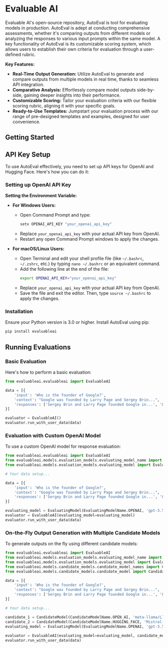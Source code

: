 # Evaluable AI

Evaluable AI's open-source repository, AutoEval is tool for evaluating models in production. AutoEval is adept at conducting comprehensive assessments, whether it's comparing outputs from different models or analyzing the responses to various input prompts within the same model. A key functionality of AutoEval is its customizable scoring system, which allows users to establish their own criteria for evaluation through a user-defined rubric.

**Key Features:**

- **Real-Time Output Generation:** Utilize AutoEval to generate and compare outputs from multiple models in real time, thanks to seamless API integration.
- **Comparative Analysis:** Effortlessly compare model outputs side-by-side, gaining deeper insights into their performance.
- **Customizable Scoring:** Tailor your evaluation criteria with our flexible scoring rubric, aligning it with your specific goals.
- **Ready-to-Use Templates:** Jumpstart your evaluation process with our range of pre-designed templates and examples, designed for user convenience.

## Getting Started

## API Key Setup

To use AutoEval effectively, you need to set up API keys for OpenAI and Hugging Face. Here's how you can do it:

### Setting up OpenAI API Key

 **Setting the Environment Variable:**
   - **For Windows Users:**
     - Open Command Prompt and type:
       ```cmd
       setx OPENAI_API_KEY "your_openai_api_key"
       ```
     - Replace `your_openai_api_key` with your actual API key from OpenAI.
     - Restart any open Command Prompt windows to apply the changes.

   - **For macOS/Linux Users:**
     - Open Terminal and edit your shell profile file (like `~/.bashrc`, `~/.zshrc`, etc.) by typing `nano ~/.bashrc` or an equivalent command.
     - Add the following line at the end of the file:
       ```bash
       export OPENAI_API_KEY="your_openai_api_key"
       ```
     - Replace `your_openai_api_key` with your actual API key from OpenAI.
     - Save the file and exit the editor. Then, type `source ~/.bashrc` to apply the changes.


### Installation

Ensure your Python version is 3.0 or higher. Install AutoEval using pip:

```bash
pip install evaluableai
```

## Running Evaluations

### Basic Evaluation

Here's how to perform a basic evaluation:

```python
from evaluableai.evaluableai import EvaluableAI

data = [{
    'input': 'Who is the founder of Google?',
    'context': "Google was founded by Larry Page and Sergey Brin...",
    'responses': ['Sergey Brin and Larry Page founded Google in...', 'Larry and Sergey created Google']
}]

evaluator = EvaluableAI()
evaluator.run_with_user_data(data)
```

### Evaluation with Custom OpenAI Model

To use a custom OpenAI model for response evaluation:

```python
from evaluableai.evaluableai import EvaluableAI
from evaluableai.models.evaluation_models.evaluating_model_name import EvaluatingModelName
from evaluableai.models.evaluation_models.evaluating_model import EvaluatingModel

# Your data setup...

data = [{
    'input': 'Who is the founder of Google?',
    'context': "Google was founded by Larry Page and Sergey Brin...",
    'responses': ['Sergey Brin and Larry Page founded Google in...', 'Larry and Sergey created Google']
}]

evaluating_model = EvaluatingModel(EvaluatingModelName.OPENAI, 'gpt-3.5-turbo', 'OPENAI_API_KEY')
evaluator = EvaluableAI(evaluating_model=evaluating_model)
evaluator.run_with_user_data(data)
```

### On-the-Fly Output Generation with Multiple Candidate Models

To generate outputs on the fly using different candidate models:

```python
from evaluableai.evaluableai import EvaluableAI
from evaluableai.models.evaluation_models.evaluating_model_name import EvaluatingModelName
from evaluableai.models.evaluation_models.evaluating_model import EvaluatingModel
from evaluableai.models.candidate_models.candidate_model_names import CandidateModelName 
from evaluableai.models.candidate_models.candidate_model import CandidateModel

data = [{
    'input': 'Who is the founder of Google?',
    'context': "Google was founded by Larry Page and Sergey Brin...",
    'responses': ['Sergey Brin and Larry Page founded Google in...', 'Larry and Sergey created Google']
}]

# Your data setup...

candidate_1 = CandidateModel(CandidateModelName.OPEN_AI, 'meta-llama/Llama-2-7b-chat-hf', 'HUGGING_FACE_API_KEY')
candidate_2 = CandidateModel(CandidateModelName.HUGGING_FACE, 'Mistral-7B-v0.1', 'HUGGING_FACE_API_KEY')
evaluating_model = EvaluatingModel(EvaluatingModelName.OPENAI, 'gpt-3.5-turbo', 'OPENAI_API_KEY')
    
evaluator = EvaluableAI(evaluating_model=evaluating_model, candidate_models_list=[candidate_1, candidate_2])
evaluator.run_with_user_data(data)
```

